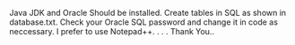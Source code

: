 Java JDK and Oracle Should be installed.
Create tables in SQL as shown in database.txt.
Check your Oracle SQL password and change it in code as neccessary.
I prefer to use Notepad++.
.
.
.
Thank You..
